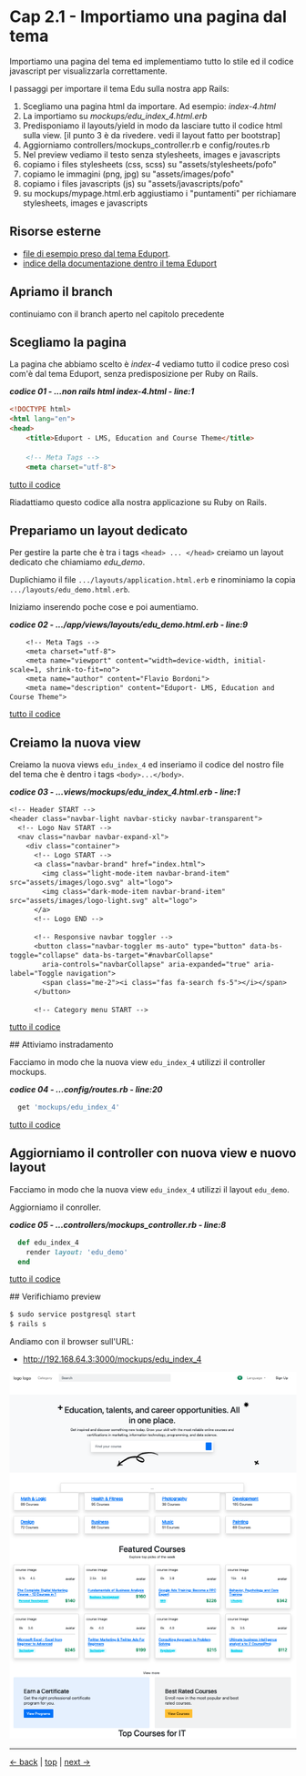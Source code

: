 # <a name="top"></a> Cap 2.1 - Importiamo una pagina dal tema

Importiamo una pagina del tema ed implementiamo tutto lo stile ed il codice javascript per visualizzarla correttamente.

I passaggi per importare il tema Edu sulla nostra app Rails:

1. Scegliamo una pagina html da importare. Ad esempio: *index-4.html*
2. La importiamo su *mockups/edu_index_4.html.erb*
3. Predisponiamo il layouts/yield in modo da lasciare tutto il codice html sulla view.
    [il punto 3 è da rivedere. vedi il layout fatto per bootstrap]
4. Aggiorniamo controllers/mockups_controller.rb e config/routes.rb
5. Nel preview vediamo il testo senza stylesheets, images e javascripts
6. copiamo i files stylesheets (css, scss) su "assets/stylesheets/pofo"
7. copiamo le immagini (png, jpg) su "assets/images/pofo"
8. copiamo i files javascripts (js) su "assets/javascripts/pofo"
9. su mockups/mypage.html.erb aggiustiamo i "puntamenti" per richiamare stylesheets, images e javascripts



## Risorse esterne

- [file di esempio preso dal tema Eduport](file:///Users/FB/eduport_v1.2.0/template/index-4.html).
- [indice della documentazione dentro il tema Eduport](file:///Users/FB/eduport_v1.2.0/template/docs/index.html)



## Apriamo il branch

continuiamo con il branch aperto nel capitolo precedente


## Scegliamo la pagina

La pagina che abbiamo scelto è *index-4* vediamo tutto il codice <html> preso così com'è dal tema Eduport, senza predisposizione per Ruby on Rails.

***codice 01 - ...non rails html index-4.html - line:1***

```html
<!DOCTYPE html>
<html lang="en">
<head>
	<title>Eduport - LMS, Education and Course Theme</title>

	<!-- Meta Tags -->
	<meta charset="utf-8">
```

[tutto il codice](https://github.com/flaviobordonidev/leanpubabrandnewcms/blob/master/15-theme-edu/02-mockups-first-page/01_01-index-4.html)

Riadattiamo questo codice alla nostra applicazione su Ruby on Rails.



## Prepariamo un layout dedicato

Per gestire la parte che è tra i tags `<head> ... </head>` creiamo un layout dedicato che chiamiamo *edu_demo*.

Duplichiamo il file `.../layouts/application.html.erb` e rinominiamo la copia `.../layouts/edu_demo.html.erb`. 

Iniziamo inserendo poche cose e poi aumentiamo.

***codice 02 - .../app/views/layouts/edu_demo.html.erb - line:9***

```html+erb
  	<!-- Meta Tags -->
  	<meta charset="utf-8">
    <meta name="viewport" content="width=device-width, initial-scale=1, shrink-to-fit=no">
  	<meta name="author" content="Flavio Bordoni">
  	<meta name="description" content="Eduport- LMS, Education and Course Theme">
```

[tutto il codice](https://github.com/flaviobordonidev/leanpubabrandnewcms/blob/master/15-theme-edu/02-mockups-first-page/01_02-views-layouts-edu_demo.html.erb)



## Creiamo la nuova view

Creiamo la nuova views `edu_index_4` ed inseriamo il codice del nostro file del tema che è dentro i tags `<body>...</body>`.

***codice 03 - ...views/mockups/edu_index_4.html.erb - line:1***

```html+erb
<!-- Header START -->
<header class="navbar-light navbar-sticky navbar-transparent">
  <!-- Logo Nav START -->
  <nav class="navbar navbar-expand-xl">
    <div class="container">
      <!-- Logo START -->
      <a class="navbar-brand" href="index.html">
        <img class="light-mode-item navbar-brand-item" src="assets/images/logo.svg" alt="logo">
        <img class="dark-mode-item navbar-brand-item" src="assets/images/logo-light.svg" alt="logo">
      </a>
      <!-- Logo END -->
  
      <!-- Responsive navbar toggler -->
      <button class="navbar-toggler ms-auto" type="button" data-bs-toggle="collapse" data-bs-target="#navbarCollapse"
        aria-controls="navbarCollapse" aria-expanded="true" aria-label="Toggle navigation">
        <span class="me-2"><i class="fas fa-search fs-5"></i></span>
      </button>
  
      <!-- Category menu START -->
```

[tutto il codice](https://github.com/flaviobordonidev/leanpubabrandnewcms/blob/master/15-theme-edu/02-mockups-first-page/01_03-views-mockups-edu_index_4.html.erb)



## Attiviamo instradamento

Facciamo in modo che la nuova view `edu_index_4` utilizzi il controller mockups. 

***codice 04 - ...config/routes.rb - line:20***

```ruby
  get 'mockups/edu_index_4'
```

[tutto il codice](https://github.com/flaviobordonidev/leanpubabrandnewcms/blob/master/15-theme-edu/02-mockups-first-page/01_04-config-routes.rb)



## Aggiorniamo il controller con nuova view e nuovo layout

Facciamo in modo che la nuova view `edu_index_4` utilizzi il layout `edu_demo`.

Aggiorniamo il conroller.

***codice 05 - ...controllers/mockups_controller.rb - line:8***

```ruby
  def edu_index_4
    render layout: 'edu_demo'
  end
```

[tutto il codice](https://github.com/flaviobordonidev/leanpubabrandnewcms/blob/master/15-theme-edu/02-mockups-first-page/01_05-controllers-mockups_controller.rb)



## Verifichiamo preview

```bash
$ sudo service postgresql start
$ rails s
```

Andiamo con il browser sull'URL:

- http://192.168.64.3:3000/mockups/edu_index_4

![fig02](https://github.com/flaviobordonidev/leanpubabrandnewcms/blob/master/15-theme-edu/02-mockups-first-page/01_fig02-edu_index_4.png)






---

[<- back](https://github.com/flaviobordonidev/leanpubabrandnewcms/blob/master/15-theme-edu/02-mockups-first-page/01_00-steps.md)
 | [top](#top) |
[next ->](https://github.com/flaviobordonidev/leanpubabrandnewcms/blob/master/15-theme-edu/02-mockups-first-page/01_00-steps.md)
